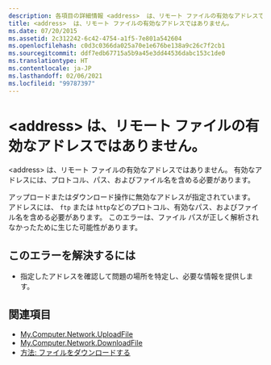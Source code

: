 ```yaml
---
description: 各項目の詳細情報 <address>  は、リモート ファイルの有効なアドレスではありません。
title: <address>  は、リモート ファイルの有効なアドレスではありません。
ms.date: 07/20/2015
ms.assetid: 2c312242-6c42-4754-a1f5-7e801a542604
ms.openlocfilehash: c0d3c0366da025a70e1e676be138a9c26c7f2cb1
ms.sourcegitcommit: ddf7edb67715a5b9a45e3dd44536dabc153c1de0
ms.translationtype: HT
ms.contentlocale: ja-JP
ms.lasthandoff: 02/06/2021
ms.locfileid: "99787397"
---
```

# <a name="address-is-not-a-valid-remote-file-address"></a>\<address> は、リモート ファイルの有効なアドレスではありません。

\<address> は、リモート ファイルの有効なアドレスではありません。 有効なアドレスには、プロトコル、パス、およびファイル名を含める必要があります。  
  
 アップロードまたはダウンロード操作に無効なアドレスが指定されています。 アドレスには、 `ftp` または `http`などのプロトコル、有効なパス、およびファイル名を含める必要があります。 このエラーは、ファイル パスが正しく解析されなかったために生じた可能性があります。  
  
## <a name="to-correct-this-error"></a>このエラーを解決するには  
  
- 指定したアドレスを確認して問題の場所を特定し、必要な情報を提供します。  
  
## <a name="see-also"></a>関連項目

- [My.Computer.Network.UploadFile](xref:Microsoft.VisualBasic.Devices.Network.UploadFile%2A)
- [My.Computer.Network.DownloadFile](xref:Microsoft.VisualBasic.Devices.Network.DownloadFile%2A)
- [方法: ファイルをダウンロードする](../developing-apps/programming/computer-resources/how-to-download-a-file.md)
